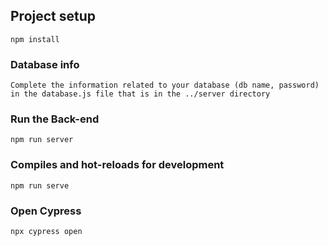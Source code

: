 ## Project setup
```
npm install
```

### Database info
```
Complete the information related to your database (db name, password) in the database.js file that is in the ../server directory
```

### Run the Back-end
```
npm run server
```

### Compiles and hot-reloads for development
```
npm run serve
```

### Open Cypress 
```
npx cypress open
```
